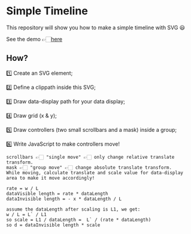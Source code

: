 # Simple Timeline
This repository will show you how to make a simple timeline with SVG 😃

See the demo 👉🏻[here](https://nagisa1993.github.io/SimpleTimeline.io/)

## How?
1️⃣ Create an SVG element;

2️⃣ Define a clippath inside this SVG;

3️⃣ Draw data-display path for your data display;

4️⃣ Draw grid (x & y);

5️⃣ Draw controllers (two small scrollbars and a mask) inside a group;

6️⃣ Write JavaScript to make controllers move! 
```
scrollbars 👉🏻 "single move" 👉🏻 only change relative translate transform.
mask 👉🏻 "group move" 👉🏻 change absolute translate transform. 
While moving, calculate translate and scale value for data-display area to make it move accordingly!
```
```
rate = w / L
dataVisible length = rate * dataLength
dataInvisible length = - x * dataLength / L

assume the dataLength after scaling is L1, we get:
w / L = L` / L1
so scale = L1 / dataLength =  L` / (rate * dataLength)
so d = dataInvisible length * scale
```

